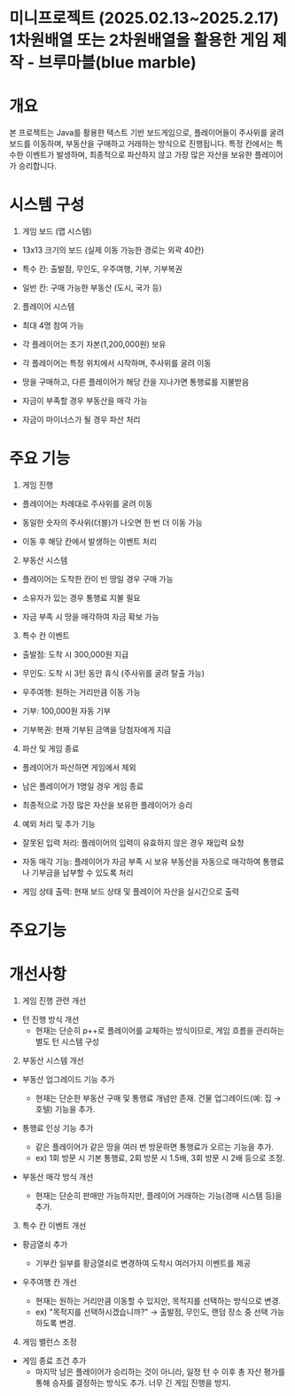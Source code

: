 # 미니프로젝트 (2025.02.13~2025.2.17) 1차원배열 또는 2차원배열을 활용한 게임 제작 - 브루마블(blue marble)

# 개요
본 프로젝트는 Java를 활용한 텍스트 기반 보드게임으로, 플레이어들이 주사위를 굴려 보드를 이동하며, 부동산을 구매하고 거래하는 방식으로 진행됩니다. 특정 칸에서는 특수한 이벤트가 발생하며, 최종적으로 파산하지 않고 가장 많은 자산을 보유한 플레이어가 승리합니다.

# 시스템 구성

1. 게임 보드 (맵 시스템)

  - 13x13 크기의 보드 (실제 이동 가능한 경로는 외곽 40칸)

  - 특수 칸: 출발점, 무인도, 우주여행, 기부, 기부복권

  - 일반 칸: 구매 가능한 부동산 (도시, 국가 등)

2. 플레이어 시스템

  - 최대 4명 참여 가능
  
  - 각 플레이어는 초기 자본(1,200,000원) 보유
  
  - 각 플레이어는 특정 위치에서 시작하며, 주사위를 굴려 이동
  
  - 땅을 구매하고, 다른 플레이어가 해당 칸을 지나가면 통행료를 지불받음
  
  - 자금이 부족할 경우 부동산을 매각 가능
  
  - 자금이 마이너스가 될 경우 파산 처리 

# 주요 기능

1. 게임 진행

 - 플레이어는 차례대로 주사위를 굴려 이동
  
 - 동일한 숫자의 주사위(더블)가 나오면 한 번 더 이동 가능
  
 - 이동 후 해당 칸에서 발생하는 이벤트 처리

2. 부동산 시스템

 - 플레이어는 도착한 칸이 빈 땅일 경우 구매 가능
  
 - 소유자가 있는 경우 통행료 지불 필요
  
 - 자금 부족 시 땅을 매각하여 자금 확보 가능

3. 특수 칸 이벤트

 - 출발점: 도착 시 300,000원 지급
  
 - 무인도: 도착 시 3턴 동안 휴식 (주사위를 굴려 탈출 가능)
  
 - 우주여행: 원하는 거리만큼 이동 가능
  
 - 기부: 100,000원 자동 기부
  
 - 기부복권: 현재 기부된 금액을 당첨자에게 지급

4) 파산 및 게임 종료

 - 플레이어가 파산하면 게임에서 제외
  
 - 남은 플레이어가 1명일 경우 게임 종료
  
 - 최종적으로 가장 많은 자산을 보유한 플레이어가 승리

4. 예외 처리 및 추가 기능

 - 잘못된 입력 처리: 플레이어의 입력이 유효하지 않은 경우 재입력 요청

 - 자동 매각 기능: 플레이어가 자금 부족 시 보유 부동산을 자동으로 매각하여 통행료나 기부금을 납부할 수 있도록 처리

 - 게임 상태 출력: 현재 보드 상태 및 플레이어 자산을 실시간으로 출력

# 주요기능







# 개선사항
1. 게임 진행 관련 개선
 - 턴 진행 방식 개선
    - 현재는 단순히 p++로 플레이어를 교체하는 방식이므로, 게임 흐름을 관리하는 별도 턴 시스템 구성

2. 부동산 시스템 개선
 - 부동산 업그레이드 기능 추가
    - 현재는 단순한 부동산 구매 및 통행료 개념만 존재. 건물 업그레이드(예: 집 → 호텔) 기능을 추가.

- 통행료 인상 기능 추가
    - 같은 플레이어가 같은 땅을 여러 번 방문하면 통행료가 오르는 기능을 추가.
    - ex) 1회 방문 시 기본 통행료, 2회 방문 시 1.5배, 3회 방문 시 2배 등으로 조정.

- 부동산 매각 방식 개선
    - 현재는 단순히 판매만 가능하지만, 플레이어 거래하는 기능(경매 시스템 등)을 추가.

3. 특수 칸 이벤트 개선

- 황금열쇠 추가
    - 기부칸 일부를 황금열쇠로 변경하여 도착시 여러가지 이벤트를 제공

- 우주여행 칸 개선
    - 현재는 원하는 거리만큼 이동할 수 있지만, 목적지를 선택하는 방식으로 변경.
    - ex) "목적지를 선택하시겠습니까?" → 출발점, 무인도, 랜덤 장소 중 선택 가능하도록 변경.

4. 게임 밸런스 조정

 - 게임 종료 조건 추가
     - 마지막 남은 플레이어가 승리하는 것이 아니라, 일정 턴 수 이후 총 자산 평가를 통해 승자를 결정하는 방식도 추가. 너무 긴 게임 진행을 방지.
  
